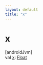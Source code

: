 ```yaml
---
layout: default
title: "x"
---
```


# x

[androidJvm]\
val [x](x.md): [Float](https://kotlinlang.org/api/core/kotlin-stdlib/kotlin/-float/index.html)